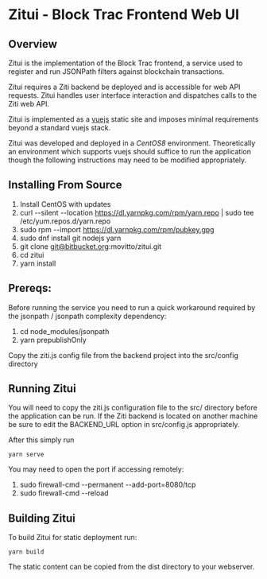 # Zitui - Block Trac Frontend Web UI

## Overview
Zitui is the implementation of the Block Trac frontend, a service used to register and run JSONPath filters against blockchain transactions.

Zitui requires a Ziti backend be deployed and is accessible for web API requests. Zitui handles user interface interaction and dispatches calls to the Ziti web API.

Zitui is implemented as a [vuejs](https://vuejs.org/) static site and imposes minimal requirements beyond a standard vuejs stack.

Zitui was developed and deployed in a *CentOS8* environment. Theoretically an environment which supports vuejs should suffice to run the application though the following instructions may need to be modified appropriately.

## Installing From Source

1. Install CentOS with updates
2. curl --silent --location https://dl.yarnpkg.com/rpm/yarn.repo | sudo tee /etc/yum.repos.d/yarn.repo
3. sudo rpm --import https://dl.yarnpkg.com/rpm/pubkey.gpg
4. sudo dnf install git nodejs yarn
5. git clone git@bitbucket.org:movitto/zitui.git
6. cd zitui
7. yarn install

## Prereqs:

Before running the service you need to run a quick workaround required by the jsonpath / jsonpath complexity dependency:

1. cd node_modules/jsonpath
2. yarn prepublishOnly

Copy the ziti.js config file from the backend project into the src/config directory

## Running Zitui

You will need to copy the ziti.js configuration file to the src/ directory before the application can be run. If the Ziti backend is located on another machine be sure to edit the BACKEND_URL option in src/config.js appropriately.

After this simply run

```
yarn serve
```

You may need to open the port if accessing remotely:

1. sudo firewall-cmd --permanent --add-port=8080/tcp
2. sudo firewall-cmd --reload

## Building Zitui

To build Zitui for static deployment run:

```
yarn build
```

The static content can be copied from the dist directory to your webserver.
